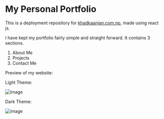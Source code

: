 # My Personal Portfolio

This is a deployment repository for [khadkaanjan.com.np](https://www.khadkaanjan.com.np), made using react js.

I have kept my portfolio fairly simple and straight forward. It contains 3 sections.

1. About Me
2. Projects
3. Contact Me

Preview of my website:

Light Theme:

![image](https://user-images.githubusercontent.com/43941329/235841829-d41bfaf3-61a4-49bc-880d-3ac92e46a3ca.png)

Dark Theme:

![image](https://user-images.githubusercontent.com/43941329/235841859-b458ff61-42e3-4f71-9a0d-667610b7329f.png)

